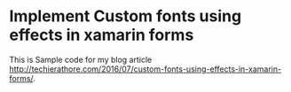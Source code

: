 # Implement Custom fonts using effects in xamarin forms
This is Sample code for my blog article http://techierathore.com/2016/07/custom-fonts-using-effects-in-xamarin-forms/.
